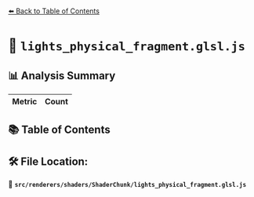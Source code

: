 [⬅️ Back to Table of Contents](../../../../index.md)

# 📄 `lights_physical_fragment.glsl.js`

## 📊 Analysis Summary

| Metric | Count |
|--------|-------|

## 📚 Table of Contents


## 🛠️ File Location:
📂 **`src/renderers/shaders/ShaderChunk/lights_physical_fragment.glsl.js`**